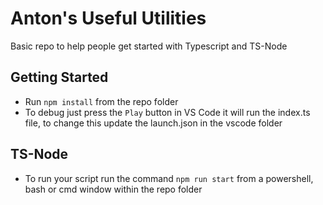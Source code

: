 # Anton's Useful Utilities

Basic repo to help people get started with Typescript and TS-Node 

## Getting Started
- Run `npm install` from the repo folder
- To debug just press the `Play` button in VS Code it will run the index.ts file, to change this update the launch.json in the vscode folder

## TS-Node
- To run your script run the command `npm run start` from a powershell, bash or cmd window within the repo folder